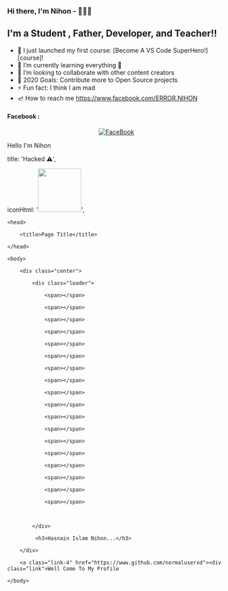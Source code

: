 ### Hi there, I'm Nihon - 🖤👨‍🦯










## I'm a Student , Father, Developer, and Teacher!!

- 🔭 I just launched my first course: [Become A VS Code SuperHero!][course]!
- 🌱 I’m currently learning everything 🤣
- 👯 I’m looking to collaborate with other content creators
- 🥅 2020 Goals: Contribute more to Open Source projects
- ⚡ Fun fact: I think I am mad
- 🪔 How to reach me https://www.facebook.com/ERROR.NIHON


#### Facebook :
<p align="center"> 
<a href="https://www.facebook.com/ERROR.NIHON"><img title="FaceBook" src="https://img.shields.io/badge/FB-Hasnain Islam Nihon-lightgrey?style=for-the-badge&logo=facebook"></a>
</p>


<p> Hello I'm Nihon </p>





  title: 'Hacked ⚠️',

  iconHtml: '<img src="https://www.pngplay.com/wp-content/uploads/2/Hacker-PNG-Background.png" height="100px" width="100px"/>',

  <!DOCTYPE html>

<html>

    <head>

        <title>Page Title</title>

    </head>

    <body>

        <div class="center">

            <div class="loader">

                <span></span>

                <span></span>

                <span></span>

                <span></span>

                <span></span>

                <span></span>

                <span></span>

                <span></span>

                <span></span>

                <span></span>

                <span></span>

                <span></span>

                <span></span>

                <span></span>

                <span></span>     

                <span></span>

                <span></span>

                <span></span>

                      

            </div>

             <h3>Hasnain Islam Nihon...</h3>

        </div>

        <a class="link-4" href="https://www.github.com/normaluserxd"><div class="link">Well Come To My Profile

</div></a> 

    </body>

</html>
